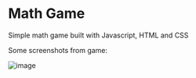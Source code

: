 # Math Game
 Simple math game built with Javascript, HTML and CSS
 
 Some screenshots from game:
 
![image](https://user-images.githubusercontent.com/10870182/215356314-2cc79682-22fb-422f-868f-516cf49f7d12.png)

